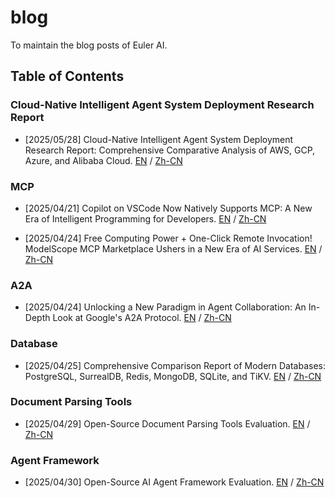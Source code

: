 # blog
To maintain the blog posts of Euler AI.

## Table of Contents

### Cloud-Native Intelligent Agent System Deployment Research Report
- [2025/05/28] Cloud-Native Intelligent Agent System Deployment Research Report: Comprehensive Comparative Analysis of AWS, GCP, Azure, and Alibaba Cloud. [EN](Deploymentdevops/Deploymentdevops%20en.md) / [Zh-CN](Deploymentdevops/Deploymentdevops%20zh-cn.md)

### MCP
- [2025/04/21] Copilot on VSCode Now Natively Supports MCP: A New Era of Intelligent Programming for Developers. [EN](mcp/25_04_21/EN/25_04_21_en.md) / [Zh-CN](mcp/25_04_21/CN/25_04_21.md)

- [2025/04/24] Free Computing Power + One-Click Remote Invocation! ModelScope MCP Marketplace Ushers in a New Era of AI Services. [EN](mcp/25_04_24/EN.md) / [Zh-CN](mcp/25_04_24/CN.md)

### A2A
- [2025/04/24] Unlocking a New Paradigm in Agent Collaboration: An In-Depth Look at Google's A2A Protocol. [EN](a2a/A2A_en.md) / [Zh-CN](a2a/A2A_cn.md)

### Database
- [2025/04/25] Comprehensive Comparison Report of Modern Databases: PostgreSQL, SurrealDB, Redis, MongoDB, SQLite, and TiKV. [EN](database_benchmark/benchmark_report_en.md) / [Zh-CN](database_benchmark/benchmark_report_cn.md)

### Document Parsing Tools
- [2025/04/29] Open-Source Document Parsing Tools Evaluation. [EN](doc-parser-benchmark/doc_parser_benchmark_en.md) / [Zh-CN](doc-parser-benchmark/doc_parser_benchmark_cn.md)

### Agent Framework
- [2025/04/30] Open-Source AI Agent Framework Evaluation. [EN](agent_framework/agent_framework_report_en.md) / [Zh-CN](agent_framework/agent_framework_report_zh.md)
